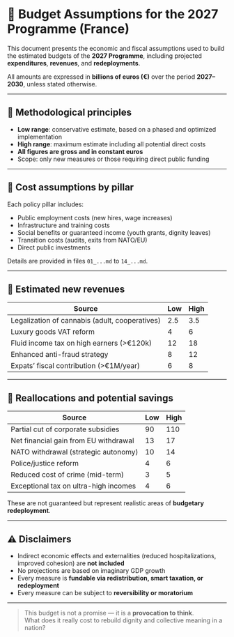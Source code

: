 # 🧮 Budget Assumptions for the 2027 Programme (France)

This document presents the economic and fiscal assumptions used to build the estimated budgets of the **2027 Programme**, including projected **expenditures**, **revenues**, and **redeployments**.

All amounts are expressed in **billions of euros (€)** over the period **2027–2030**, unless stated otherwise.

---

## 🔹 Methodological principles

- **Low range**: conservative estimate, based on a phased and optimized implementation
- **High range**: maximum estimate including all potential direct costs
- **All figures are gross and in constant euros**
- Scope: only new measures or those requiring direct public funding

---

## 🔹 Cost assumptions by pillar

Each policy pillar includes:

- Public employment costs (new hires, wage increases)
- Infrastructure and training costs
- Social benefits or guaranteed income (youth grants, dignity leaves)
- Transition costs (audits, exits from NATO/EU)
- Direct public investments

Details are provided in files `01_...md` to `14_...md`.

---

## 🔹 Estimated new revenues

| Source                                       | Low  | High |
|---------------------------------------------|------|------|
| Legalization of cannabis (adult, cooperatives) | 2.5  | 3.5  |
| Luxury goods VAT reform                     | 4    | 6    |
| Fluid income tax on high earners (>€120k)   | 12   | 18   |
| Enhanced anti-fraud strategy                | 8    | 12   |
| Expats’ fiscal contribution (>€1M/year)     | 6    | 8    |

---

## 🔹 Reallocations and potential savings

| Source                                             | Low  | High |
|----------------------------------------------------|------|------|
| Partial cut of corporate subsidies                 | 90   | 110  |
| Net financial gain from EU withdrawal              | 13   | 17   |
| NATO withdrawal (strategic autonomy)               | 10   | 14   |
| Police/justice reform                              | 4    | 6    |
| Reduced cost of crime (mid-term)                   | 3    | 5    |
| Exceptional tax on ultra-high incomes              | 4    | 6    |

These are not guaranteed but represent realistic areas of **budgetary redeployment**.

---

## ⚠️ Disclaimers

- Indirect economic effects and externalities (reduced hospitalizations, improved cohesion) are **not included**
- No projections are based on imaginary GDP growth
- Every measure is **fundable via redistribution, smart taxation, or redeployment**
- Every measure can be subject to **reversibility or moratorium**

---

> This budget is not a promise — it is a **provocation to think**.  
> What does it really cost to rebuild dignity and collective meaning in a nation?  
